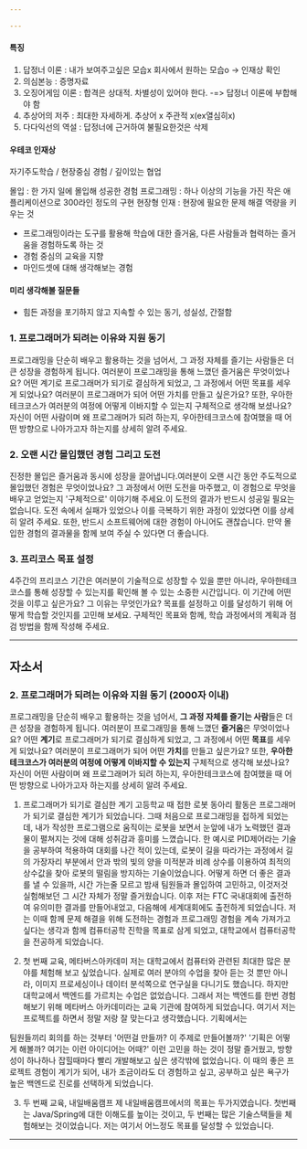 ```yaml
---

---
```

#### 특징
1. 답정너 이론 : 내가 보여주고싶은 모습x 회사에서 원하는 모습o -> 인재상 확인
2. 의심본능 : 증명자료
3. 오징어게임 이론 : 합격은 상대적. 차별성이 있어야 한다. -=> 답정너 이론에 부합해야 함
4. 추상어의 저주 : 최대한 자세하게. 추상어 x 주관적 x(ex열심히x)
5. 다다익선의 역설 : 답정너에 근거하여 불필요한것은 삭제

#### 우테코 인재상
자기주도학습 / 현장중심 경험 / 깊이있는 협업

몰입 : 한 가지 일에 몰입해 성공한 경험
프로그래밍 : 하나 이상의 기능을 가진 작은 애플리케이션으로 300라인 정도의 구현
현장형 인재 : 현장에 필요한 문제 해결 역량을 키우는 것
+ 프로그래밍이라는 도구를 활용해 학습에 대한 즐거움, 다른 사람들과 협력하는 즐거움을 경험하도록 하는 것
+ 경험 중심의 교육을 지향
+ 마인드셋에 대해 생각해보는 경험

#### 미리 생각해볼 질문들
+ 힘든 과정을 포기하지 않고 지속할 수 있는 동기, 성실성, 간절함

### 1. 프로그래머가 되려는 이유와 지원 동기
프로그래밍을 단순히 배우고 활용하는 것을 넘어서, 그 과정 자체를 즐기는 사람들은 더 큰 성장을 경험하게 됩니다.
여러분이 프로그래밍을 통해 느꼈던 즐거움은 무엇이었나요? 어떤 계기로 프로그래머가 되기로 결심하게 되었고, 그 과정에서 어떤 목표를 세우게 되었나요? 여러분이 프로그래머가 되어 어떤 가치를 만들고 싶은가요? 또한, 우아한테크코스가 여러분의 여정에 어떻게 이바지할 수 있는지 구체적으로 생각해 보셨나요?
자신이 어떤 사람이며 왜 프로그래머가 되려 하는지, 우아한테크코스에 참여했을 때 어떤 방향으로 나아가고자 하는지를 상세히 알려 주세요.

### 2. 오랜 시간 몰입했던 경험 그리고 도전
진정한 몰입은 즐거움과 동시에 성장을 끌어냅니다.여러분이 오랜 시간 동안 주도적으로 몰입했던 경험은 무엇이었나요? 그 과정에서 어떤 도전을 마주했고, 이 경험으로 무엇을 배우고 얻었는지 '구체적으로' 이야기해 주세요.이 도전의 결과가 반드시 성공일 필요는 없습니다. 도전 속에서 실패가 있었으나 이를 극복하기 위한 과정이 있었다면 이를 상세히 알려 주세요. 또한, 반드시 소프트웨어에 대한 경험이 아니어도 괜찮습니다. 만약 몰입한 경험의 결과물을 함께 보여 주실 수 있다면 더 좋습니다.

### 3. 프리코스 목표 설정
4주간의 프리코스 기간은 여러분이 기술적으로 성장할 수 있을 뿐만 아니라, 우아한테크코스를 통해 성장할 수 있는지를 확인해 볼 수 있는 소중한 시간입니다.
이 기간에 어떤 것을 이루고 싶은가요? 그 이유는 무엇인가요? 목표를 설정하고 이를 달성하기 위해 어떻게 학습할 것인지를 고민해 보세요. 구체적인 목표와 함께, 학습 과정에서의 계획과 점검 방법을 함께 작성해 주세요.

---

## 자소서
### 2. 프로그래머가 되려는 이유와 지원 동기 (2000자 이내)
프로그래밍을 단순히 배우고 활용하는 것을 넘어서, **그 과정 자체를 즐기는 사람**들은 더 큰 성장을 경험하게 됩니다. 여러분이 프로그래밍을 통해 느꼈던 **즐거움**은 무엇이었나요? 어떤 **계기**로 프로그래머가 되기로 결심하게 되었고, 그 과정에서 어떤 **목표**를 세우게 되었나요? 여러분이 프로그래머가 되어 어떤 **가치**를 만들고 싶은가요? 또한, **우아한테크코스가 여러분의 여정에 어떻게 이바지할 수 있는지** 구체적으로 생각해 보셨나요? 자신이 어떤 사람이며 왜 프로그래머가 되려 하는지, 우아한테크코스에 참여했을 때 어떤 방향으로 나아가고자 하는지를 상세히 알려 주세요.


1. 프로그래머가 되기로 결심한 계기
고등학교 때 접한 로봇 동아리 활동은 프로그래머가 되기로 결심한 계기가 되었습니다. 그때 처음으로 프로그래밍을 접하게 되었는데, 내가 작성한 프로그램으로 움직이는 로봇을 보면서 눈앞에 내가 노력했던 결과물이 펼쳐지는 것에 대해 성취감과 흥미를 느꼈습니다. 한 예시로 PID제어라는 기술을 공부하여 적용하여 대회를 나간 적이 있는데, 로봇이 길을 따라가는 과정에서 길의 가장자리 부분에서 안과 밖의 빛의 양을 미적분과 비례 상수를 이용하여 최적의 상수값을 찾아 로봇의 떨림을 방지하는 기술이었습니다. 어떻게 하면 더 좋은 결과를 낼 수 있을까, 시간 가는줄 모르고 밤새 팀원들과 몰입하여 고민하고, 이것저것 실험해보던 그 시간 자체가 정말 즐거웠습니다. 이후 저는 FTC 국내대회에 출전하여 유의미한 결과를 만들어내었고, 다음해에 세계대회에도 출전하게 되었습니다. 저는 이때 함께 문제 해결을 위해 도전하는 경험과 프로그래밍 경험을 계속 가져가고 싶다는 생각과 함께 컴퓨터공학 진학을 목표로 삼게 되었고, 대학교에서 컴퓨터공학을 전공하게 되었습니다.

2. 첫 번째 교육, 메타버스아카데미
저는 대학교에서 컴퓨터와 관련된 최대한 많은 분야를 체험해 보고 싶었습니다. 실제로 여러 분야의 수업을 찾아 듣는 것 뿐만 아니라, 이미지 프로세싱이나 데이터 분석쪽으로 연구실을 다니기도 했습니다. 하지만 대학교에서 백엔드를 가르치는 수업은 없었습니다. 그래서 저는 백엔드를 한번 경험해보기 위해 메타버스 아카데미라는 교육 기관에 참여하게 되었습니다. 여기서 저는 프로젝트를 하면서 정말 저랑 잘 맞는다고 생각했습니다. 기획에서는 


팀원들끼리 회의를 하는 것부터 '어떤걸 만들까? 이 주제로 만들어볼까?' '기획은 어떻게 해볼까? 여기는 이런 아이디어는 어때?' 이런 고민을 하는 것이 정말 즐거웠고, 방향성이 하나하나 잡힐때마다 빨리 개발해보고 싶은 생각밖에 없었습니다. 이 때의 좋은 프로젝트 경험이 계기가 되어, 내가 조금이라도 더 경험하고 싶고, 공부하고 싶은 욕구가 높은 백엔드로 진로를 선택하게 되었습니다.

3. 두 번째 교육, 내일배움캠프
제 내일배움캠프에서의 목표는 두가지였습니다. 첫번째는 Java/Spring에 대한 이해도를 높이는 것이고, 두 번째는 많은 기술스택들을 체험해보는 것이었습니다. 저는 여기서 어느정도 목표를 달성할 수 있었습니다. 


---
